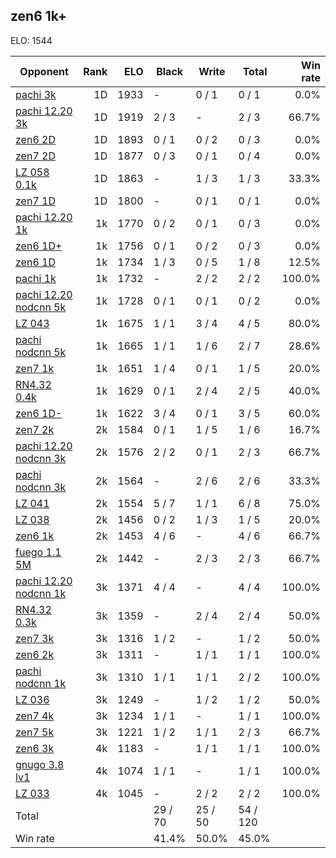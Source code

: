 ## zen6 1k+ ##

ELO: 1544

Opponent | Rank | ELO | Black | Write | Total | Win rate
---------|-----:|----:|-------|-------|-------|-------:
[pachi 3k](pachi%203k.md) | 1D | 1933 | - | 0 / 1 | 0 / 1 | 0.0%
[pachi 12.20 3k](pachi%2012.20%203k.md) | 1D | 1919 | 2 / 3 | - | 2 / 3 | 66.7%
[zen6 2D](zen6%202D.md) | 1D | 1893 | 0 / 1 | 0 / 2 | 0 / 3 | 0.0%
[zen7 2D](zen7%202D.md) | 1D | 1877 | 0 / 3 | 0 / 1 | 0 / 4 | 0.0%
[LZ 058 0.1k](LZ%20058%200.1k.md) | 1D | 1863 | - | 1 / 3 | 1 / 3 | 33.3%
[zen7 1D](zen7%201D.md) | 1D | 1800 | - | 0 / 1 | 0 / 1 | 0.0%
[pachi 12.20 1k](pachi%2012.20%201k.md) | 1k | 1770 | 0 / 2 | 0 / 1 | 0 / 3 | 0.0%
[zen6 1D+](zen6%201D+.md) | 1k | 1756 | 0 / 1 | 0 / 2 | 0 / 3 | 0.0%
[zen6 1D](zen6%201D.md) | 1k | 1734 | 1 / 3 | 0 / 5 | 1 / 8 | 12.5%
[pachi 1k](pachi%201k.md) | 1k | 1732 | - | 2 / 2 | 2 / 2 | 100.0%
[pachi 12.20 nodcnn 5k](pachi%2012.20%20nodcnn%205k.md) | 1k | 1728 | 0 / 1 | 0 / 1 | 0 / 2 | 0.0%
[LZ 043](LZ%20043.md) | 1k | 1675 | 1 / 1 | 3 / 4 | 4 / 5 | 80.0%
[pachi nodcnn 5k](pachi%20nodcnn%205k.md) | 1k | 1665 | 1 / 1 | 1 / 6 | 2 / 7 | 28.6%
[zen7 1k](zen7%201k.md) | 1k | 1651 | 1 / 4 | 0 / 1 | 1 / 5 | 20.0%
[RN4.32 0.4k](RN4.32%200.4k.md) | 1k | 1629 | 0 / 1 | 2 / 4 | 2 / 5 | 40.0%
[zen6 1D-](zen6%201D-.md) | 1k | 1622 | 3 / 4 | 0 / 1 | 3 / 5 | 60.0%
[zen7 2k](zen7%202k.md) | 2k | 1584 | 0 / 1 | 1 / 5 | 1 / 6 | 16.7%
[pachi 12.20 nodcnn 3k](pachi%2012.20%20nodcnn%203k.md) | 2k | 1576 | 2 / 2 | 0 / 1 | 2 / 3 | 66.7%
[pachi nodcnn 3k](pachi%20nodcnn%203k.md) | 2k | 1564 | - | 2 / 6 | 2 / 6 | 33.3%
[LZ 041](LZ%20041.md) | 2k | 1554 | 5 / 7 | 1 / 1 | 6 / 8 | 75.0%
[LZ 038](LZ%20038.md) | 2k | 1456 | 0 / 2 | 1 / 3 | 1 / 5 | 20.0%
[zen6 1k](zen6%201k.md) | 2k | 1453 | 4 / 6 | - | 4 / 6 | 66.7%
[fuego 1.1 5M](fuego%201.1%205M.md) | 2k | 1442 | - | 2 / 3 | 2 / 3 | 66.7%
[pachi 12.20 nodcnn 1k](pachi%2012.20%20nodcnn%201k.md) | 3k | 1371 | 4 / 4 | - | 4 / 4 | 100.0%
[RN4.32 0.3k](RN4.32%200.3k.md) | 3k | 1359 | - | 2 / 4 | 2 / 4 | 50.0%
[zen7 3k](zen7%203k.md) | 3k | 1316 | 1 / 2 | - | 1 / 2 | 50.0%
[zen6 2k](zen6%202k.md) | 3k | 1311 | - | 1 / 1 | 1 / 1 | 100.0%
[pachi nodcnn 1k](pachi%20nodcnn%201k.md) | 3k | 1310 | 1 / 1 | 1 / 1 | 2 / 2 | 100.0%
[LZ 036](LZ%20036.md) | 3k | 1249 | - | 1 / 2 | 1 / 2 | 50.0%
[zen7 4k](zen7%204k.md) | 3k | 1234 | 1 / 1 | - | 1 / 1 | 100.0%
[zen7 5k](zen7%205k.md) | 3k | 1221 | 1 / 2 | 1 / 1 | 2 / 3 | 66.7%
[zen6 3k](zen6%203k.md) | 4k | 1183 | - | 1 / 1 | 1 / 1 | 100.0%
[gnugo 3.8 lv1](gnugo%203.8%20lv1.md) | 4k | 1074 | 1 / 1 | - | 1 / 1 | 100.0%
[LZ 033](LZ%20033.md) | 4k | 1045 | - | 2 / 2 | 2 / 2 | 100.0%
Total | | | 29 / 70 | 25 / 50 | 54 / 120 | 
Win rate| | | 41.4% | 50.0% | 45.0% | 
